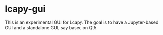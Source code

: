 # lcapy-gui

This is an experimental GUI for Lcapy.  The goal is to have a
Jupyter-based GUI and a standalone GUI, say based on Qt5.
